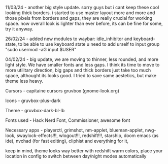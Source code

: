 11/03/24 - another big style update. sorry guys but i cant keep these cool looking thick borders. i started to use master layout more and more and those pixels from borders and gaps, they are really crucial for working space. now overall look is lighter than ever before, its can be fine for some, try it anyway.

26/02/24 - added new modules to waybar: idle_inhibitor and keyboard-state, to be able to use keyboard state u need to add urself to input group "sudo usermod -aG input $USER"

04/02/24 - big update, we are moving to thinner, less rounded, and more light style. We have smaller fonts and less gaps. I think its time to move to more utilitary direction, big gaps and thick borders just take too much space, althought its looks good. I tried to save same aestetics, but make theme less heavy.


Cursors - capitaine cursors gruvbox (gnome-look.org)

Icons - gruvbox-plus-dark

Theme - gruvbox-dark-bl-lb

Fonts used - Hack Nerd Font, Commissioner, awesome font

Necessary apps - playerctl, grimshot, nm-applet, 
blueman-applet, nwg-look, swaylock-effects!!!, wlogout!!!, redshift!!!, starship, doom emacs (as ide), nvchad (for fast editing), cliphist and everything for it, 

keep in mind, theme looks way better with redshift warm colors, place your location in config to switch between day/night modes automatically
